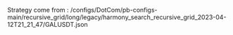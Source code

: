 Strategy come from : /configs/DotCom/pb-configs-main/recursive_grid/long/legacy/harmony_search_recursive_grid_2023-04-12T21_21_47/GALUSDT.json